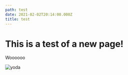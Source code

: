 ```yaml
---
path: test
date: 2021-02-02T20:14:00.000Z
title: test
---
```

# This is a test of a new page!

Woooooo

![](https://miro.medium.com/max/1200/1*mk1-6aYaf_Bes1E3Imhc0A.jpeg "yoda")